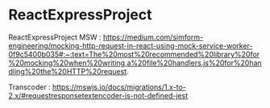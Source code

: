 # ReactExpressProject
ReactExpressProject
MSW : https://medium.com/simform-engineering/mocking-http-request-in-react-using-mock-service-worker-0f9c5400b035#:~:text=The%20most%20recommended%20library%20for%20mocking%20when%20writing,a%20file%20handlers.js%20for%20handling%20the%20HTTP%20request.

Transcoder : https://mswjs.io/docs/migrations/1.x-to-2.x/#requestresponsetextencoder-is-not-defined-jest
